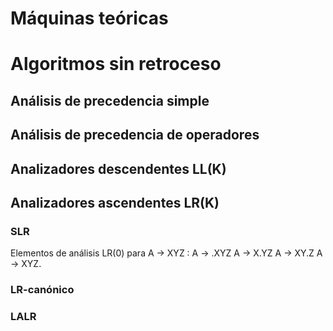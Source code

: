 # Máquinas teóricas
# Algoritmos sin retroceso
## Análisis de precedencia simple
## Análisis de precedencia de operadores
## Analizadores descendentes LL(K)
## Analizadores ascendentes LR(K)
### SLR
Elementos de análisis LR(0) para A -> XYZ :
A -> .XYZ
A -> X.YZ
A -> XY.Z
A -> XYZ.
### LR-canónico
### LALR